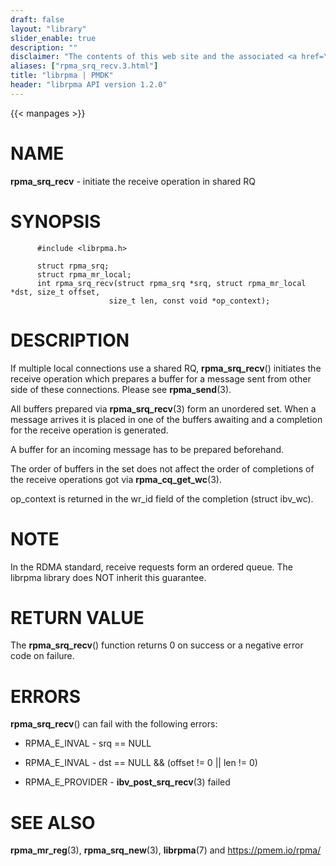 ```yaml
---
draft: false
layout: "library"
slider_enable: true
description: ""
disclaimer: "The contents of this web site and the associated <a href=\"https://github.com/pmem\">GitHub repositories</a> are BSD-licensed open source."
aliases: ["rpma_srq_recv.3.html"]
title: "librpma | PMDK"
header: "librpma API version 1.2.0"
---
```

{{< manpages >}}

[comment]: <> (SPDX-License-Identifier: BSD-3-Clause)
[comment]: <> (Copyright 2020-2023, Intel Corporation)

# NAME

**rpma_srq_recv** - initiate the receive operation in shared RQ

# SYNOPSIS

          #include <librpma.h>

          struct rpma_srq;
          struct rpma_mr_local;
          int rpma_srq_recv(struct rpma_srq *srq, struct rpma_mr_local *dst, size_t offset,
                          size_t len, const void *op_context);

# DESCRIPTION

If multiple local connections use a shared RQ, **rpma_srq_recv**()
initiates the receive operation which prepares a buffer for a message
sent from other side of these connections. Please see **rpma_send**(3).

All buffers prepared via **rpma_srq_recv**(3) form an unordered set.
When a message arrives it is placed in one of the buffers awaiting and a
completion for the receive operation is generated.

A buffer for an incoming message has to be prepared beforehand.

The order of buffers in the set does not affect the order of completions
of the receive operations got via **rpma_cq_get_wc**(3).

op_context is returned in the wr_id field of the completion (struct
ibv_wc).

# NOTE

In the RDMA standard, receive requests form an ordered queue. The
librpma library does NOT inherit this guarantee.

# RETURN VALUE

The **rpma_srq_recv**() function returns 0 on success or a negative
error code on failure.

# ERRORS

**rpma_srq_recv**() can fail with the following errors:

-   RPMA_E\_INVAL - srq == NULL

-   RPMA_E\_INVAL - dst == NULL && (offset != 0 \|\| len != 0)

-   RPMA_E\_PROVIDER - **ibv_post_srq_recv**(3) failed

# SEE ALSO

**rpma_mr_reg**(3), **rpma_srq_new**(3), **librpma**(7) and
https://pmem.io/rpma/

